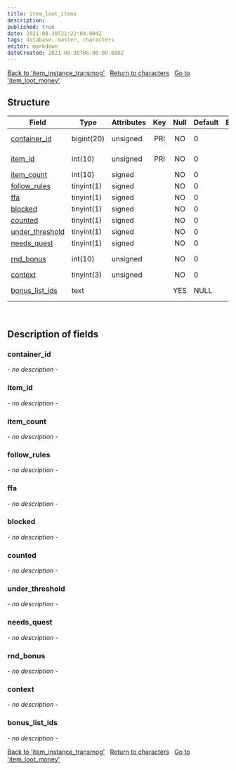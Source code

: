 ```yaml
---
title: item_loot_items
description: 
published: true
date: 2021-08-30T21:22:04.004Z
tags: database, master, characters
editor: markdown
dateCreated: 2021-08-30T06:00:00.000Z
---
```


<a href="https://trinitycore.info/de/database/master/characters/item_instance_transmog" class="mt-5 v-btn v-btn--depressed v-btn--flat v-btn--outlined theme--light v-size--default darkblue--text text--lighten-3"><span class="v-btn__content"><i aria-hidden="true" class="v-icon notranslate v-icon--left mdi mdi-arrow-left theme--light"></i><span>Back to 'item_instance_transmog'</span></span></a>&nbsp;&nbsp;&nbsp;<a href="https://trinitycore.info/de/database/master/characters/home" class="mt-5 v-btn v-btn--depressed v-btn--flat v-btn--outlined theme--light v-size--default darkblue--text text--lighten-3"><span class="v-btn__content"><i aria-hidden="true" class="v-icon notranslate v-icon--left mdi mdi-home-outline theme--light"></i><span>Return to characters</span></span></a>&nbsp;&nbsp;&nbsp;<a href="https://trinitycore.info/de/database/master/characters/item_loot_money" class="mt-5 v-btn v-btn--depressed v-btn--flat v-btn--outlined theme--light v-size--default darkblue--text text--lighten-3"><span class="v-btn__content"><span>Go to 'item_loot_money'</span><i aria-hidden="true" class="v-icon notranslate v-icon--right mdi mdi-arrow-right theme--light"></i></span></a>

## Structure

| Field | Type | Attributes | Key | Null | Default | Extra | Comment |
| --- | --- | --- | :---: | :---: | --- | --- | --- |
| [container_id](#container_id) | bigint(20) | unsigned | PRI | NO | 0 |  | guid of container (item_instance.guid) |
| [item_id](#item_id) | int(10) | unsigned | PRI | NO | 0 |  | loot item entry (item_instance.itemEntry) |
| [item_count](#item_count) | int(10) | signed |  | NO | 0 |  | stack size |
| [follow_rules](#follow_rules) | tinyint(1) | signed |  | NO | 0 |  | follow loot rules |
| [ffa](#ffa) | tinyint(1) | signed |  | NO | 0 |  | free-for-all |
| [blocked](#blocked) | tinyint(1) | signed |  | NO | 0 |  |  |
| [counted](#counted) | tinyint(1) | signed |  | NO | 0 |  |  |
| [under_threshold](#under_threshold) | tinyint(1) | signed |  | NO | 0 |  |  |
| [needs_quest](#needs_quest) | tinyint(1) | signed |  | NO | 0 |  | quest drop |
| [rnd_bonus](#rnd_bonus) | int(10) | unsigned |  | NO | 0 |  | random bonus list added when originally rolled |
| [context](#context) | tinyint(3) | unsigned |  | NO | 0 |  |  |
| [bonus_list_ids](#bonus_list_ids) | text |  |  | YES | NULL |  | Space separated list of bonus list ids |
&nbsp;
## Description of fields

### container_id
*- no description -*
&nbsp;

### item_id
*- no description -*
&nbsp;

### item_count
*- no description -*
&nbsp;

### follow_rules
*- no description -*
&nbsp;

### ffa
*- no description -*
&nbsp;

### blocked
*- no description -*
&nbsp;

### counted
*- no description -*
&nbsp;

### under_threshold
*- no description -*
&nbsp;

### needs_quest
*- no description -*
&nbsp;

### rnd_bonus
*- no description -*
&nbsp;

### context
*- no description -*
&nbsp;

### bonus_list_ids
*- no description -*
&nbsp;

<a href="https://trinitycore.info/de/database/master/characters/item_instance_transmog" class="mt-5 v-btn v-btn--depressed v-btn--flat v-btn--outlined theme--light v-size--default darkblue--text text--lighten-3"><span class="v-btn__content"><i aria-hidden="true" class="v-icon notranslate v-icon--left mdi mdi-arrow-left theme--light"></i><span>Back to 'item_instance_transmog'</span></span></a>&nbsp;&nbsp;&nbsp;<a href="https://trinitycore.info/de/database/master/characters/home" class="mt-5 v-btn v-btn--depressed v-btn--flat v-btn--outlined theme--light v-size--default darkblue--text text--lighten-3"><span class="v-btn__content"><i aria-hidden="true" class="v-icon notranslate v-icon--left mdi mdi-home-outline theme--light"></i><span>Return to characters</span></span></a>&nbsp;&nbsp;&nbsp;<a href="https://trinitycore.info/de/database/master/characters/item_loot_money" class="mt-5 v-btn v-btn--depressed v-btn--flat v-btn--outlined theme--light v-size--default darkblue--text text--lighten-3"><span class="v-btn__content"><span>Go to 'item_loot_money'</span><i aria-hidden="true" class="v-icon notranslate v-icon--right mdi mdi-arrow-right theme--light"></i></span></a>


